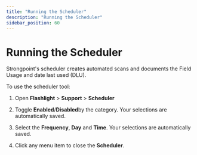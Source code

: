 ```yaml
---
title: "Running the Scheduler"
description: "Running the Scheduler"
sidebar_position: 60
---
```


# Running the Scheduler

Strongpoint's scheduler creates automated scans and documents the Field Usage and date last used
(DLU).

To use the scheduler tool:

1. Open **Flashlight** > **Support** > **Scheduler**

   <!-- ![scheduler](/img/product_docs/platgovsalesforce/clean_up/scheduler.webp) -->

2. Toggle **Enabled**/**Disabled**by the category. Your selections are automatically saved.
3. Select the **Frequency**, **Day** and **Time**. Your selections are automatically saved.
4. Click any menu item to close the **Scheduler**.
